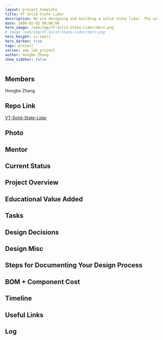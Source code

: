 ```yaml
---
layout: project_template
title: VT Solid State Lidar
description: We are designing and building a solid state lidar. The solid state lidar relies on phased array for laser beam steering.  Hence it does not need the mechanical rotation head.  This can solve the numerous drawbacks associated with mechanical Lidar.
date: 2000-02-01 09:00:00
hero_image: /web/img/VT-Solid-State-Lidar/Hero.png
# image /web/img/VT-Solid-State-Lidar/Hero.png
hero_height: is-small
hero_darken: true
tags: project
series: amp_lab_project
author: Hongbo Zhang
show_sidebar: false
---
```




## Members
Hongbo Zhang

## Repo Link
<a class="button is-link" href="https://github.com/Amp-Lab-at-VT/VT-Solid-State-Lidar" >VT-Solid-State-Lidar</a>

## Photo

## Mentor

## Current Status

## Project Overview


## Educational Value Added


## Tasks

## Design Decisions

## Design Misc

## Steps for Documenting Your Design Process

## BOM + Component Cost

## Timeline

## Useful Links

## Log
            